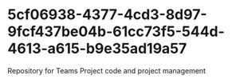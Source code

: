 # 5cf06938-4377-4cd3-8d97-9fcf437be04b-61cc73f5-544d-4613-a615-b9e35ad19a57
Repository for Teams Project code and project management
